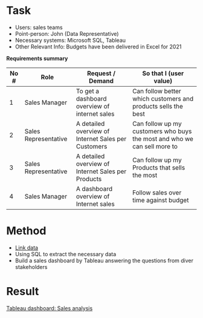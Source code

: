 # Task
- Users: sales teams
- Point-person: John (Data Representative)
- Necessary systems: Microsoft SQL, Tableau
- Other Relevant Info: Budgets have been delivered in Excel for 2021

**Requirements summary**

| No # | Role | Request / Demand | So that I (user value) |
| ---- | ---- | ---- | ---- |
| 1 | Sales Manager | To get a dashboard overview of internet sales | Can follow better which customers and products sells the best |
| 2 | Sales Representative | A detailed overview of Internet Sales per Customers | Can follow up my customers who buys the most and who we can sell more to |
| 3 | Sales Representative | A detailed overview of Internet Sales per Products | Can follow up my Products that sells the most |
| 4 | Sales Manager | A dashboard overview of Internet sales | Follow sales over time against budget |

# Method
- [Link data](https://docs.microsoft.com/en-us/sql/samples/adventureworks-install-configure?view=sql-server-ver15&tabs=ssms)
- Using SQL to extract the necessary data
- Build a sales dashboard by Tableau answering the questions from diver stakeholders

# Result

[Tableau dashboard: Sales analysis](https://public.tableau.com/app/profile/nguyet.han.nguyen/viz/Sale-analysis/Dashboard2)
